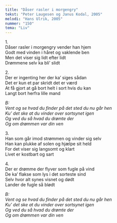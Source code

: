 ```yaml
---
title: "Dåser rasler i morgengry"
tekst: "Peter Laugesen og Janus Kodal, 2005"
melodi: "Hans Ulrik, 2005"
nummer: "150"
tema: "Liv"
---
```

1.<br>
Dåser rasler i morgengry vender han hjem<br>
Godt med vinden i håret og vaklende ben<br>
Men det viser sig lidt efter lidt<br>
Drømmene selv ka bli’ slidt<br>

2.<br>
Der er ingenting her der ka’ siges sådan<br>
Det er kun et par skridt det er værd<br>
At få gjort at gå bort helt i sort hvis du kan<br>
Langt bort herfra lille mand<br>

*B:<br>
Vent og se hvad du finder på det sted du nu går hen<br>
Ku’ det ske at du vinder over sortsynet igen<br>
Og ved du så hvad du drømte der<br>
Og om drømmen var din ven<br>*

3.<br>
Han som går imod strømmen og vinder sig selv<br>
Han kan plukke af solen og hjælpe sit held<br>
For det viser sig langsomt og klart<br>
Livet er kostbart og sart<br>

4.<br>
Der er drømme der flyver som fugle på vind<br>
De ka’ flakse som lys i det sorteste sind<br>
Selv hvor alt synes visnet og dødt<br>
Lander de fugle så blødt<br>

*B:<br>
Vent og se hvad du finder på det sted du nu går hen<br>
Ku’ det ske at du vinder over sortsynet igen<br>
Og ved du så hvad du drømte der<br>
Og om drømmen var din ven<br>*
